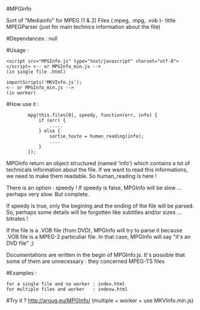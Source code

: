 #MPGInfo 

   Sort of "Mediainfo" for MPEG (1 & 2) Files (.mpeg, .mpg, .vob )- little MPEGParser (just for main technics information about the file)

#Dependances : null

#Usage :

    <script src="MPGInfo.js" type="text/javascript" charset="utf-8"></script> <-- or MPGInfo_min.js -->
    (in single file .html)

    importScripts('MKVInfo.js');                                              <-- or MPGInfo_min.js -->                                        
    (in worker)


#How use it :

     
            mpg(this.files[0], speedy, function(err, info) {
                if (err) {
                    .....
                } else {
                    sortie_texte = human_reading(info);
                    ....
                }
            }); 

  MPGInfo return an object structured (named 'info') which contains a lot of technicals information about the file.
  If we want to read this informations, we need to make them readable. So human_reading is here !
  
  There is an option : speedy ! If speedy is false, MPGInfo will be slow ... perhaps very slow. But complete.
  
  If speedy is true, only the begining and the ending of the file will be parsed. So, perhaps some details will be forgotten like subtitles and/or sizes ... bitrates !
  
  If the file is a .VOB file (from DVD), MPGInfo will try to parse it because .VOB file is a MPEG-2 particuliar file. In that case, MPGInfo will say "it's an DVD file" ;)
  
  Documentations are written in the begin of MPGInfo.js. It's possible that some of them are unnecessary : they concerned MPEG-TS files

#Examples :
	
	for a single file and no worker : index.html
	for multiple files and worker   : indexw.html

#Try it ? 
    http://aroug.eu/MPGInfo/   (multiple + worker + use MKVInfo.min.js)   
